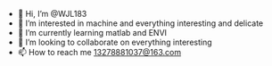 - 👋 Hi, I’m @WJL183
- 👀 I’m interested in machine and everything interesting and delicate 
- 🌱 I’m currently learning matlab and ENVI
- 💞️ I’m looking to collaborate on everything interesting
- 📫 How to reach me 13278881037@163.com

<!---
WJL183/WJL183 is a ✨ special ✨ repository because its `README.md` (this file) appears on your GitHub profile.
You can click the Preview link to take a look at your changes.
--->
